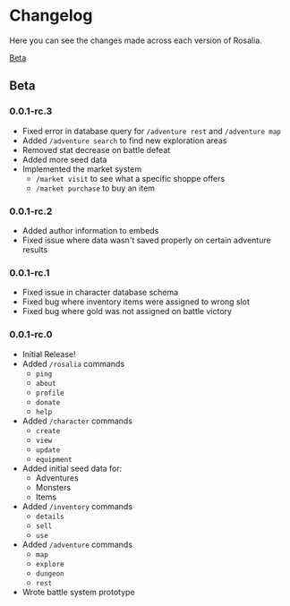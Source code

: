 # Changelog

Here you can see the changes made across each version of Rosalia.

[Beta](#beta)

## Beta

### 0.0.1-rc.3

- Fixed error in database query for `/adventure rest` and `/adventure map`
- Added `/adventure search` to find new exploration areas
- Removed stat decrease on battle defeat
- Added more seed data
- Implemented the market system
  - `/market visit` to see what a specific shoppe offers
  - `/market purchase` to buy an item

### 0.0.1-rc.2

- Added author information to embeds
- Fixed issue where data wasn't saved properly on certain adventure results

### 0.0.1-rc.1

- Fixed issue in character database schema
- Fixed bug where inventory items were assigned to wrong slot
- Fixed bug where gold was not assigned on battle victory

### 0.0.1-rc.0

- Initial Release!
- Added `/rosalia` commands
  - `ping`
  - `about`
  - `profile`
  - `donate`
  - `help`
- Added `/character` commands
  - `create`
  - `view`
  - `update`
  - `equipment`
- Added initial seed data for:
  - Adventures
  - Monsters
  - Items
- Added `/inventory` commands
  - `details`
  - `sell`
  - `use`
- Added `/adventure` commands
  - `map`
  - `explore`
  - `dungeon`
  - `rest`
- Wrote battle system prototype
